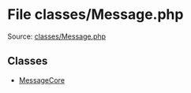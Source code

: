 File classes/Message.php
=========

Source: [classes/Message.php](https://github.com/PrestaShop/PrestaShop/blob/1.5.4.0/classes/Message.php)


Classes
-------

* [MessageCore](class.MessageCore.md)


